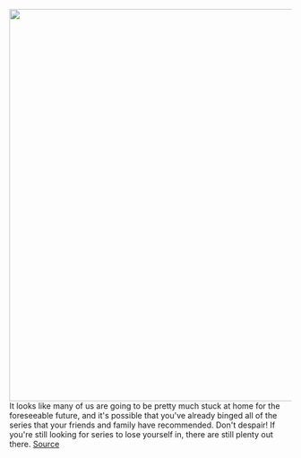 <img src='https://cdn.vox-cdn.com/thumbor/O1SHcALXw4_uMiSrwgmJIB93z-g=/0x0:2040x1360/1200x800/filters:focal(857x517:1183x843)/cdn.vox-cdn.com/uploads/chorus_image/image/67092261/acastro_190719_3527_plex_piracy_0001.0.jpg' width='700px' /><br/>
It looks like many of us are going to be pretty much stuck at home for the foreseeable future, and it's possible that you've already binged all of the series that your friends and family have recommended. Don't despair! If you're still looking for series to lose yourself in, there are still plenty out there.
<a href='https://www.theverge.com/21327626/tv-series-binge-stream-online-recommendations-battlestar-galactica-avatar-queen-sugar'> Source <a/>